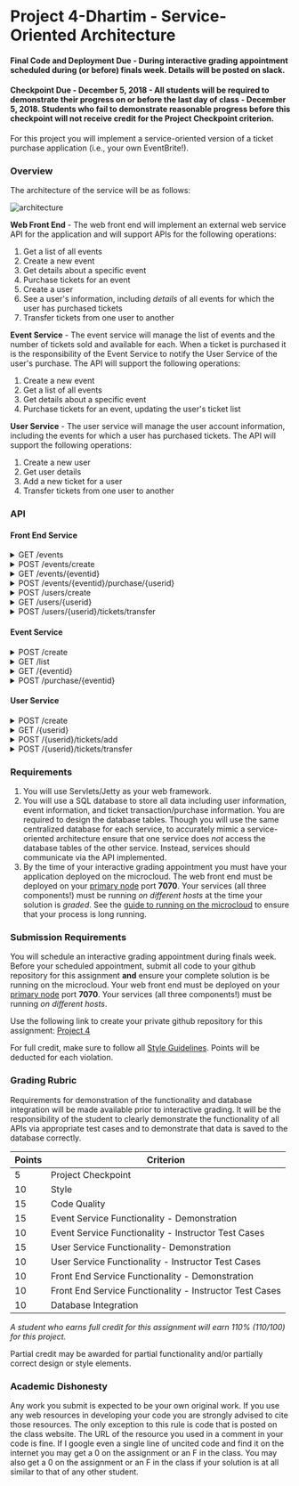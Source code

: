 Project 4-Dhartim - Service-Oriented Architecture
==================================================

#### Final Code and Deployment Due - During interactive grading appointment scheduled during (or before) finals week. Details will be posted on slack.

#### Checkpoint Due - December 5, 2018 - All students will be required to demonstrate their progress on or before the last day of class - December 5, 2018. Students who fail to demonstrate reasonable progress before this checkpoint will not receive credit for the Project Checkpoint criterion.

For this project you will implement a service-oriented version of a ticket purchase application (i.e., your own EventBrite!). 

### Overview

The architecture of the service will be as follows:

![architecture](https://docs.google.com/drawings/d/e/2PACX-1vTjBg_ZETz31hzGUrNL6Fh6GoSEUA9iWLSwyLnPdY0Ixg0YuHhVliwo4fJvfUhFp8mXIxz1dOHMZHw1/pub?w=960&h=720)

**Web Front End** - The web front end will implement an external web service API for the application and will support APIs for the following operations:

1. Get a list of all events
2. Create a new event
3. Get details about a specific event
4. Purchase tickets for an event
5. Create a user
6. See a user's information, including *details* of all events for which the user has purchased tickets
7. Transfer tickets from one user to another

**Event Service** - The event service will manage the list of events and the number of tickets sold and available for each. When a ticket is purchased it is the responsibility of the Event Service to notify the User Service of the user's purchase. The API will support the following operations:

1. Create a new event
2. Get a list of all events
3. Get details about a specific event
4. Purchase tickets for an event, updating the user's ticket list

**User Service** - The user service will manage the user account information, including the events for which a user has purchased tickets. The API will support the following operations:

1. Create a new user
2. Get user details
3. Add a new ticket for a user
4. Transfer tickets from one user to another

### API

#### Front End Service

<details>
<summary>GET /events</summary>

Responses:

<table>
	<tr><td>Code</td><td>Description</td></tr>
	<tr><td>200</td><td>Event Details<br/>
<pre>
[
	{
		"eventid": 0, 
		"eventname": "string", 
		"userid": 0,		
		"avail": 0, 
		"purchased": 0
	} 
]
	</pre></td></tr>
	<tr><td>400</td><td>No events found</td></tr>
</table>
</details>


<details>
<summary>POST /events/create </summary>
	
Body:

<pre>
{
	"userid": 0,
	"eventname": "string",
	"numtickets": 0
}
</pre>

Responses:

<table>
	<tr><td>Code</td><td>Description</td></tr>
	<tr><td>200</td><td>Event created
<pre>
{
	"eventid": 0
}	
</pre></td></tr>
	<tr><td>400</td><td>Event unsuccessfully created</td></tr>
</table>
</details>

<details>
<summary>GET /events/{eventid}</summary>

Responses:

<table>
	<tr><td>Code</td><td>Description</td></tr>
	<tr><td>200</td><td>Event Details<br/>
<pre>
{
	"eventid": 0, 
	"eventname": "string", 
	"userid": 0,		
	"avail": 0, 
	"purchased": 0
}
</pre></td></tr>
	<tr><td>400</td><td>Event not found</td></tr>
</table>
</details>

<details>
<summary>POST /events/{eventid}/purchase/{userid}</summary>
Body:

<pre>
{
	"tickets": 0
}
</pre>


Responses:

<table>
	<tr><td>Code</td><td>Description</td></tr>
	<tr><td>200</td><td>Tickets purchased</td></tr>
	<tr><td>400</td><td>Tickets could not be purchased</td></tr>
</table>
</details>

<details>
<summary>POST /users/create</summary>

Body:

<pre>
{
	"username": "string",
}
</pre>

Responses:

<table>
	<tr><td>Code</td><td>Description</td></tr>
	<tr><td>200</td><td>User created<br/>
<pre>
{
	"userid": 0,
}	
</pre></td></tr>
	<tr><td>400</td><td>User could not be created</td></tr>
</table>
</details>

<details>
<summary>GET /users/{userid}</summary>

Responses:

<table>
	<tr><td>Code</td><td>Description</td></tr>
	<tr><td>200</td><td>User Details<br/>
<pre>
{
	"userid": 0,
	"username": "string",
	"tickets": [
		{
			"eventid": 0, 
			"eventname": "string", 
			"userid": 0,		
			"avail": 0, 
			"purchased": 0
		}
	]	
}
</pre></td></tr>
	<tr><td>400</td><td>User not found</td></tr>
</table>
</details>

<details>
<summary>POST /users/{userid}/tickets/transfer</summary>

Body:
<pre>
{
	"eventid": 0,
	"tickets": 0,
	"targetuser": 0
}
</pre>

Responses:

<table>
	<tr><td>Code</td><td>Description</td></tr>
	<tr><td>200</td><td>Event tickets transferred</td></tr>
	<tr><td>400</td><td>Tickets could not be transferred</td></tr>
</table>

</details>


#### Event Service

<details>
<summary>POST /create</summary>

Body:

<pre>
{
	"userid": 0,
	"eventname": "string",
	"numtickets": 0
}
</pre>

Responses:

<table>
	<tr><td>Code</td><td>Description</td></tr>
	<tr><td>200</td><td>Event created
<pre>
{
	"eventid": 0
}	
</pre></td></tr>
	<tr><td>400</td><td>Event unsuccessfully created</td></tr>

</table>
</details>

<details>
<summary>GET /list</summary>

Responses:

<table>
	<tr><td>Code</td><td>Description</td></tr>
	<tr><td>200</td><td>List of events <br/>
<pre>
[
	{
		"eventid": 0, 
		"eventname": "string", 
		"userid": 0,		
		"avail": 0, 
		"purchased": 0
	}
]	
</pre>
	</td></tr>
</table>
</details>

<details>
<summary>GET /{eventid}</summary>

Responses:

<table>
	<tr><td>Code</td><td>Description</td></tr>
	<tr><td>200</td><td>Event details<br/>
<pre>
{
	"eventid": 0, 
	"eventname": "string", 
	"userid": 0,		
	"avail": 0, 
	"purchased": 0
}
</pre>
	</tr>
	<tr><td>400</td><td>Event not found</tr>
</table>
</details>

<details>
<summary>POST /purchase/{eventid}</summary>

Body:

<pre>
{
	"userid": 0,
	"eventid": 0,
	"tickets": 0
}
</pre>

Responses:

<table>
	<tr><td>Code</td><td>Description</td></tr>
	<tr><td>200</td><td>Event tickets purchased</tr>
	<tr><td>400</td><td>Tickets could not be purchased</tr>
</table>

</details>


#### User Service

<details>
<summary>POST /create</summary>

Body:

<pre>
{
	"username": "string",
}
</pre>

Responses:

<table>
	<tr><td>Code</td><td>Description</td></tr>
	<tr><td>200</td><td>User created<br/>
<pre>
{
	"userid": 0
}	
</pre>
</tr>
<tr><td>400</td><td>User unsuccessfully created</tr>
</table>
</details>

<details>
<summary>GET /{userid}</summary>

Responses:

<table>
	<tr><td>Code</td><td>Description</td></tr>
	<tr><td>200</td><td>User details<br/>
<pre>
{
	"userid": 0,
	"username": "string",
	"tickets": [
		{
			"eventid": 0
		}
	]
}
</pre>
</tr>
	<tr><td>400</td><td>User not found</tr>
</table>
</details>

<details>
<summary>POST /{userid}/tickets/add</summary>

Body:

<pre>
{
	"eventid": 0,
	"tickets": 0
}
</pre>

Responses:

<table>
	<tr><td>Code</td><td>Description</td></tr>
	<tr><td>200</td><td>Event tickets added</tr>
	<tr><td>400</td><td>Tickets could not be added</tr>

</table>
</details>

<details>
<summary>POST /{userid}/tickets/transfer</summary>

Body:

<pre>
{
	"eventid": 0,
	"tickets": 0,
	"targetuser": 0
}
</pre>

Responses:

<table>
	<tr><td>Code</td><td>Description</td></tr>
	<tr><td>200</td><td>Event tickets transfered</tr>
	<tr><td>400</td><td>Tickets could not be transfered</tr>
</table>

</details>

### Requirements

1. You will use Servlets/Jetty as your web framework.
2. You will use a SQL database to store all data including user information, event information, and ticket transaction/purchase information. You are required to design the database tables. Though you will use the same centralized database for each service, to accurately mimic a service-oriented architecture ensure that one service does *not* access the database tables of the other service. Instead, services should communicate via the API implemented.
3. By the time of your interactive grading appointment you must have your application deployed on the microcloud. The web front end must be deployed on your [primary node](https://github.com/CS601-F18/notes/blob/master/admin/mcassignments.md) port **7070**. Your services (all three components!) must be running *on different hosts* at the time your solution is *graded*. See the [guide to running on the microcloud](https://github.com/srollins/software-dev-materials/blob/master/notes/usf_guides/microcloud.md) to ensure that your process is long running.


### Submission Requirements

You will schedule an interactive grading appointment during finals week. Before your scheduled appointment, submit all code to your github repository for this assignment **and** ensure your complete solution is be running on the microcloud. Your web front end must be deployed on your [primary node](https://github.com/CS601-F18/notes/blob/master/admin/mcassignments.md) port **7070**. Your services (all three components!) must be running *on different hosts*.

Use the following link to create your private github repository for this assignment: [Project 4](https://classroom.github.com/a/TdnexnOy)

For full credit, make sure to follow all [Style Guidelines](https://github.com/CS601-F18/notes/blob/master/admin/style.md). Points will be deducted for each violation.

### Grading Rubric

Requirements for demonstration of the functionality and database integration will be made available prior to interactive grading. It will be the responsibility of the student to clearly demonstrate the functionality of all APIs via appropriate test cases and to demonstrate that data is saved to the database correctly.

| Points | Criterion |
| ------ | -------- |  
| 5 | Project Checkpoint |  
| 10 | Style |  
| 15 | Code Quality |  
| 15 | Event Service Functionality - Demonstration |  
| 10 | Event Service Functionality - Instructor Test Cases |  
| 15 | User Service Functionality- Demonstration |  
| 10 | User Service Functionality - Instructor Test Cases |  
| 10 | Front End Service Functionality - Demonstration |  
| 10 | Front End Service Functionality - Instructor Test Cases |  
| 10 | Database Integration |  

*A student who earns full credit for this assignment will earn 110% (110/100) for this project.*

Partial credit may be awarded for partial functionality and/or partially correct design or style elements.

### Academic Dishonesty

Any work you submit is expected to be your own original work. If you use any web resources in developing your code you are strongly advised to cite those resources. The only exception to this rule is code that is posted on the class website. The URL of the resource you used in a comment in your code is fine. If I google even a single line of uncited code and find it on the internet you may get a 0 on the assignment or an F in the class. You may also get a 0 on the assignment or an F in the class if your solution is at all similar to that of any other student.
